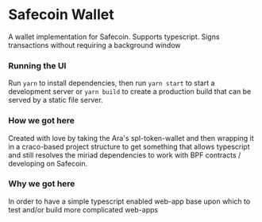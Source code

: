 # Safecoin Wallet

A wallet implementation for Safecoin. Supports typescript. Signs transactions without requiring a background window

### Running the UI

Run `yarn` to install dependencies, then run `yarn start` to start a development server or `yarn build` to create a production build that can be served by a static file server.

### How we got here

Created with love by taking the Ara's spl-token-wallet and then wrapping it in a craco-based project structure to get something that allows typescript and still resolves the miriad
dependencies to work with BPF contracts / developing on Safecoin.

### Why we got here

In order to have a simple typescript enabled web-app base upon which to test and/or build more complicated web-apps
